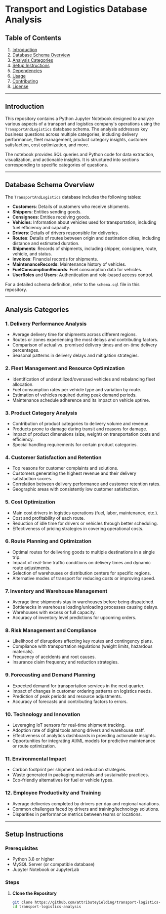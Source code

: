 # Transport and Logistics Database Analysis

## Table of Contents
1. [Introduction](#introduction)
2. [Database Schema Overview](#database-schema-overview)
3. [Analysis Categories](#analysis-categories)
4. [Setup Instructions](#setup-instructions)
5. [Dependencies](#dependencies)
6. [Usage](#usage)
7. [Contributing](#contributing)
8. [License](#license)

---

## Introduction

This repository contains a Python Jupyter Notebook designed to analyze various aspects of a transport and logistics company's operations using the `TransportAndLogistics` database schema. The analysis addresses key business questions across multiple categories, including delivery performance, fleet management, product category insights, customer satisfaction, cost optimization, and more.

The notebook provides SQL queries and Python code for data extraction, visualization, and actionable insights. It is structured into sections corresponding to specific categories of questions.

---

## Database Schema Overview

The `TransportAndLogistics` database includes the following tables:

- **Customers**: Details of customers who receive shipments.
- **Shippers**: Entities sending goods.
- **Consignees**: Entities receiving goods.
- **Vehicles**: Information about vehicles used for transportation, including fuel efficiency and capacity.
- **Drivers**: Details of drivers responsible for deliveries.
- **Routes**: Details of routes between origin and destination cities, including distance and estimated duration.
- **Shipments**: Records of shipments, including shipper, consignee, route, vehicle, and status.
- **Invoices**: Financial records for shipments.
- **MaintenanceRecords**: Maintenance history of vehicles.
- **FuelConsumptionRecords**: Fuel consumption data for vehicles.
- **UserRoles** and **Users**: Authentication and role-based access control.

For a detailed schema definition, refer to the `schema.sql` file in this repository.

---

## Analysis Categories

### 1. Delivery Performance Analysis
- Average delivery time for shipments across different regions.
- Routes or zones experiencing the most delays and contributing factors.
- Comparison of actual vs. promised delivery times and on-time delivery percentages.
- Seasonal patterns in delivery delays and mitigation strategies.

### 2. Fleet Management and Resource Optimization
- Identification of underutilized/overused vehicles and rebalancing fleet allocation.
- Fuel consumption rates per vehicle type and variation by route.
- Estimation of vehicles required during peak demand periods.
- Maintenance schedule adherence and its impact on vehicle uptime.

### 3. Product Category Analysis
- Contribution of product categories to delivery volume and revenue.
- Products prone to damage during transit and reasons for damage.
- Impact of product dimensions (size, weight) on transportation costs and efficiency.
- Special handling requirements for certain product categories.

### 4. Customer Satisfaction and Retention
- Top reasons for customer complaints and solutions.
- Customers generating the highest revenue and their delivery satisfaction scores.
- Correlation between delivery performance and customer retention rates.
- Geographic areas with consistently low customer satisfaction.

### 5. Cost Optimization
- Main cost drivers in logistics operations (fuel, labor, maintenance, etc.).
- Cost and profitability of each route.
- Reduction of idle time for drivers or vehicles through better scheduling.
- Effectiveness of pricing strategies in covering operational costs.

### 6. Route Planning and Optimization
- Optimal routes for delivering goods to multiple destinations in a single trip.
- Impact of real-time traffic conditions on delivery times and dynamic route adjustments.
- Selection of warehouses or distribution centers for specific regions.
- Alternative modes of transport for reducing costs or improving speed.

### 7. Inventory and Warehouse Management
- Average time shipments stay in warehouses before being dispatched.
- Bottlenecks in warehouse loading/unloading processes causing delays.
- Warehouses with excess or full capacity.
- Accuracy of inventory level predictions for upcoming orders.

### 8. Risk Management and Compliance
- Likelihood of disruptions affecting key routes and contingency plans.
- Compliance with transportation regulations (weight limits, hazardous materials).
- Frequency of accidents and root causes.
- Insurance claim frequency and reduction strategies.

### 9. Forecasting and Demand Planning
- Expected demand for transportation services in the next quarter.
- Impact of changes in customer ordering patterns on logistics needs.
- Prediction of peak periods and resource adjustments.
- Accuracy of forecasts and contributing factors to errors.

### 10. Technology and Innovation
- Leveraging IoT sensors for real-time shipment tracking.
- Adoption rate of digital tools among drivers and warehouse staff.
- Effectiveness of analytics dashboards in providing actionable insights.
- Opportunities for integrating AI/ML models for predictive maintenance or route optimization.

### 11. Environmental Impact
- Carbon footprint per shipment and reduction strategies.
- Waste generated in packaging materials and sustainable practices.
- Eco-friendly alternatives for fuel or vehicle types.

### 12. Employee Productivity and Training
- Average deliveries completed by drivers per day and regional variations.
- Common challenges faced by drivers and training/technology solutions.
- Disparities in performance metrics between teams or locations.

---

## Setup Instructions

### Prerequisites
- Python 3.8 or higher
- MySQL Server (or compatible database)
- Jupyter Notebook or JupyterLab

### Steps
1. **Clone the Repository**
   ```bash
   git clone https://github.com/attributeyielding/transport-logistics-analysis.git
   cd transport-logistics-analysis